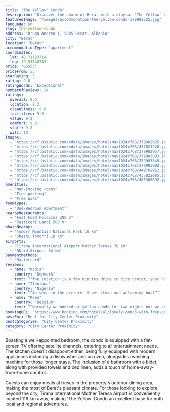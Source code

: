 ```yaml
---
title: "The Yellow' Condo"
description: "Discover the charm of Berat with a stay at 'The Yellow' Condo, a prime choice for travelers seeking comfort and convenience in air-conditioned accommodations."
featuredImage: "/images/accommodation/the-yellow-condo-379982625.jpg"
language: en
slug: the-yellow-condo
address: "Rruga Andrea I, 5005 Berat, Albania"
city: "Berat"
location: "Berat"
accommodationType: "apartment"
coordinates:
  lat: 40.71193714
  lng: 19.93640743
price: "US$53"
priceFrom: 53
starRating: 3
rating: 9.6
ratingWords: "Exceptional"
numberOfReviews: 24
ratings:
  overall: 9.6
  location: 8.2
  cleanliness: 9.8
  facilities: 9.9
  value: 9.8
  comfort: 9.9
  staff: 9.8
  wifi: 10
images:
  - "https://cf.bstatic.com/xdata/images/hotel/max1024x768/379982625.jpg?k=eaa7fa65c53c2bc50dd6f35ba532b9fecc13bad94c274f4a3896ae3b3f52ed81&o=&hp=1"
  - "https://cf.bstatic.com/xdata/images/hotel/max1024x768/437821920.jpg?k=90ec77b42aa7403b7481172e872709edd0fb8769a6bc287f5d816aee80dd48ae&o=&hp=1"
  - "https://cf.bstatic.com/xdata/images/hotel/max1024x768/379982957.jpg?k=cb62e63e04f5ac1d5be43f3002bc8c634d938013a21df4e4e1a503dd6a1853d7&o=&hp=1"
  - "https://cf.bstatic.com/xdata/images/hotel/max1024x768/379983093.jpg?k=2039b8d94fa87f277227e9cbf51a1efcd784fc3fd7cc1c5372e444ed2a476a4d&o=&hp=1"
  - "https://cf.bstatic.com/xdata/images/hotel/max1024x768/379983049.jpg?k=28a9dc43cfa8f56f50cb093f8ae4ea0991b3ecc39868367837901a9313941f0d&o=&hp=1"
  - "https://cf.bstatic.com/xdata/images/hotel/max1024x768/379983002.jpg?k=a01651c0fd744242d8ee57c20b00abe553dca7d0bf417ed2792b415846f8fefb&o=&hp=1"
  - "https://cf.bstatic.com/xdata/images/hotel/max1024x768/449702952.jpg?k=ecfe04803d8768dc53559a570a84ec0322193a5653ebc67796d37166a8ba8c31&o=&hp=1"
  - "https://cf.bstatic.com/xdata/images/hotel/max1024x768/437822085.jpg?k=7c707d0f99c2914048f1b8aefb37bab0eccd4e2b18cd6f7b21c089f2065c8ae5&o=&hp=1"
  - "https://cf.bstatic.com/xdata/images/hotel/max1024x768/465306692.jpg?k=bd5089dee808cf45eb773655ada81548bc6271ece14d8b1d19247e68d8e2f24c&o=&hp=1"
amenities:
  - "Non-smoking rooms"
  - "Free parking"
  - "Free WiFi"
roomTypes:
  - "One-Bedroom Apartment"
nearbyRestaurants:
  - "Fast Food Polovina 200 m"
  - "Pasticeri Landi 500 m"
whatsNearby:
  - "Tomorr Mountain National Park 10 km"
  - "Sheshi Tomorri 18 km"
airports:
  - "Tirana International Airport Mother Teresa 78 km"
  - "Ohrid Airport 84 km"
paymentMethods:
  - "Mastercard"
reviews:
  - name: "Radia"
    country: "Denmark"
    text: "“The location is a few minutes drive to city center, your have good view to the castle above, and you get to experience an ordinary Albanian people in a nice and friendly hood. The apartment is run by a family a who invest and support their town...”"
  - name: "Ifeoluwa"
    country: "Nigeria"
    text: "“As seen in the picture. Super clean and welcoming host”"
  - name: "Koen"
    country: "Belgium"
    text: "“Normally we booked at yellow condo for two nights but we extended 1 night because we really like the place. Everything is all there (what you see on the photo is what you will experience) and it seems like we are on our own home. The condo was...”"
bookingURL: "https://www.booking.com/hotel/al/lovely-condo-with-free-parking.en-gb.html?aid=8035640"
bestFor: "Best for City Center Proximity"
bestCategories: "City Center Proximity"
category: "City Center Proximity"
---
```


Boasting a well-appointed bedroom, the condo is equipped with a flat-screen TV offering satellite channels, catering to all entertainment needs. The kitchen doesn't disappoint either, being fully equipped with modern appliances including a dishwasher and an oven, alongside a washing machine for those longer stays. The inclusion of a bathroom with a bidet, along with provided towels and bed linen, adds a touch of home-away-from-home comfort.

Guests can enjoy meals al fresco in the property's outdoor dining area, making the most of Berat's pleasant climate. For those looking to explore beyond the city, Tirana International Mother Teresa Airport is conveniently located 116 km away, making 'The Yellow' Condo an excellent base for both local and regional adventures.